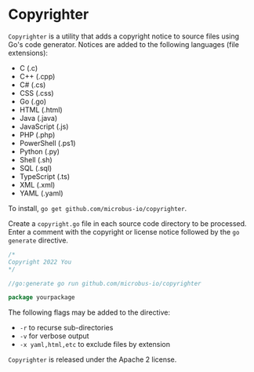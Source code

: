 # Copyrighter

`Copyrighter` is a utility that adds a copyright notice to source files using Go's code generator. Notices are added to the following languages (file extensions):

* C (.c)
* C++ (.cpp)
* C# (.cs)
* CSS (.css)
* Go (.go)
* HTML (.html)
* Java (.java)
* JavaScript (.js)
* PHP (.php)
* PowerShell (.ps1)
* Python (.py)
* Shell (.sh)
* SQL (.sql)
* TypeScript (.ts)
* XML (.xml)
* YAML (.yaml)

To install, `go get github.com/microbus-io/copyrighter`.

Create a `copyright.go` file in each source code directory to be processed.
Enter a comment with the copyright or license notice followed by the `go generate` directive.

```go
/*
Copyright 2022 You
*/

//go:generate go run github.com/microbus-io/copyrighter

package yourpackage
```

The following flags may be added to the directive:

* `-r` to recurse sub-directories
* `-v` for verbose output
* `-x yaml,html,etc` to exclude files by extension

`Copyrighter` is released under the Apache 2 license.
